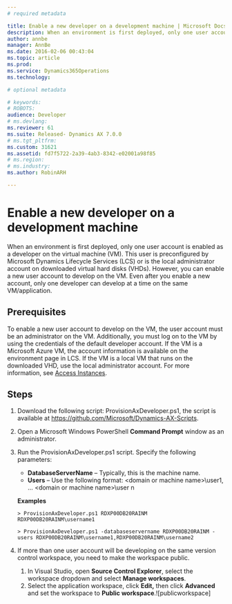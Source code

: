 ```yaml
---
# required metadata

title: Enable a new developer on a development machine | Microsoft Docs
description: When an environment is first deployed, only one user account is enabled as a developer on the virtual machine (VM). This article explains how to enable another user account as a developer on a development VM.
author: annbe
manager: AnnBe
ms.date: 2016-02-06 00:43:04
ms.topic: article
ms.prod: 
ms.service: Dynamics365Operations
ms.technology: 

# optional metadata

# keywords: 
# ROBOTS: 
audience: Developer
# ms.devlang: 
ms.reviewer: 61
ms.suite: Released- Dynamics AX 7.0.0
# ms.tgt_pltfrm: 
ms.custom: 31621
ms.assetid: fd7f5722-2a39-4ab3-8342-e02001a98f85
# ms.region: 
# ms.industry: 
ms.author: RobinARH

---
```


# Enable a new developer on a development machine

When an environment is first deployed, only one user account is enabled as a developer on the virtual machine (VM). This user is preconfigured by Microsoft Dynamics Lifecycle Services (LCS) or is the local administrator account on downloaded virtual hard disks (VHDs). However, you can enable a new user account to develop on the VM. Even after you enable a new account, only one developer can develop at a time on the same VM/application.

## Prerequisites
To enable a new user account to develop on the VM, the user account must be an administrator on the VM. Additionally, you must log on to the VM by using the credentials of the default developer account. If the VM is a Microsoft Azure VM, the account information is available on the environment page in LCS. If the VM is a local VM that runs on the downloaded VHD, use the local administrator account. For more information, see [Access Instances](http://ax.help.dynamics.com/en/wiki/access-microsoft-dynamics-ax-7-instances-2/).

## Steps
1.  Download the following script: ProvisionAxDeveloper.ps1, the script is available at <https://github.com/Microsoft/Dynamics-AX-Scripts>.
2.  Open a Microsoft Windows PowerShell **Command Prompt** window as an administrator.
3.  Run the ProvisionAxDeveloper.ps1 script. Specify the following parameters:

    -   **DatabaseServerName** – Typically, this is the machine name.
    -   **Users** – Use the following format: &lt;domain or machine name&gt;\\user1, … &lt;domain or machine name&gt;\\user n

    **Examples**

        > ProvisionAxDeveloper.ps1 RDXP00DB20RAINM RDXP00DB20RAINM\username1

        > ProvisionAxDeveloper.ps1 -databaseservername RDXP00DB20RAINM -users RDXP00DB20RAINM\username1,RDXP00DB20RAINM\username2

4.  If more than one user account will be developing on the same version control workspace, you need to make the workspace public.
    1.  In Visual Studio, open **Source Control Explorer**, select the workspace dropdown and select **Manage workspaces**.
    2.  Select the application workspace, click **Edit,** then click **Advanced** and set the workspace to **Public workspace**.![publicworkspace]



